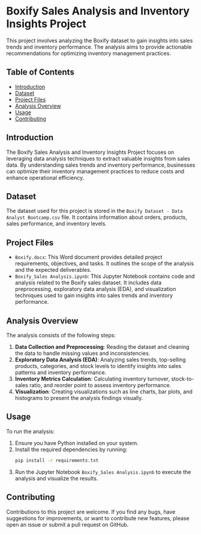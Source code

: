 


# Boxify Sales Analysis and Inventory Insights Project

This project involves analyzing the Boxify dataset to gain insights into sales trends and inventory performance. The analysis aims to provide actionable recommendations for optimizing inventory management practices.

## Table of Contents
- [Introduction](#introduction)
- [Dataset](#dataset)
- [Project Files](#project-files)
- [Analysis Overview](#analysis-overview)
- [Usage](#usage)
- [Contributing](#contributing)

## Introduction
The Boxify Sales Analysis and Inventory Insights Project focuses on leveraging data analysis techniques to extract valuable insights from sales data. By understanding sales trends and inventory performance, businesses can optimize their inventory management practices to reduce costs and enhance operational efficiency.

## Dataset
The dataset used for this project is stored in the `Boxify Dataset - Data Analyst Bootcamp.csv` file. It contains information about orders, products, sales performance, and inventory levels.

## Project Files
- `Boxify.docx`: This Word document provides detailed project requirements, objectives, and tasks. It outlines the scope of the analysis and the expected deliverables.
- `Boxify_Sales Analysis.ipynb`: This Jupyter Notebook contains code and analysis related to the Boxify sales dataset. It includes data preprocessing, exploratory data analysis (EDA), and visualization techniques used to gain insights into sales trends and inventory performance.

## Analysis Overview
The analysis consists of the following steps:

1. **Data Collection and Preprocessing**: Reading the dataset and cleaning the data to handle missing values and inconsistencies.
2. **Exploratory Data Analysis (EDA)**: Analyzing sales trends, top-selling products, categories, and stock levels to identify insights into sales patterns and inventory performance.
3. **Inventory Metrics Calculation**: Calculating inventory turnover, stock-to-sales ratio, and reorder point to assess inventory performance.
4. **Visualization**: Creating visualizations such as line charts, bar plots, and histograms to present the analysis findings visually.

## Usage
To run the analysis:

1. Ensure you have Python installed on your system.
2. Install the required dependencies by running:
    ```bash
    pip install -r requirements.txt
    ```
3. Run the Jupyter Notebook `Boxify_Sales Analysis.ipynb` to execute the analysis and visualize the results.

## Contributing
Contributions to this project are welcome. If you find any bugs, have suggestions for improvements, or want to contribute new features, please open an issue or submit a pull request on GitHub.
